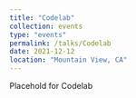 ```yaml
---
title: "Codelab"
collection: events
type: "events"
permalink: /talks/Codelab
date: 2021-12-12
location: "Mountain View, CA"
---
```


Placehold for Codelab
